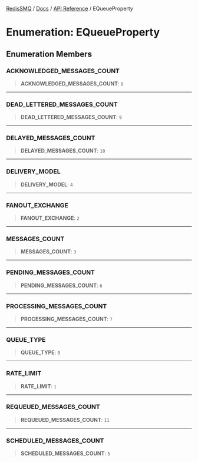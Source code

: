 [RedisSMQ](../../../README.md) / [Docs](../../README.md) / [API Reference](../README.md) / EQueueProperty

# Enumeration: EQueueProperty

## Enumeration Members

### ACKNOWLEDGED\_MESSAGES\_COUNT

> **ACKNOWLEDGED\_MESSAGES\_COUNT**: `8`

***

### DEAD\_LETTERED\_MESSAGES\_COUNT

> **DEAD\_LETTERED\_MESSAGES\_COUNT**: `9`

***

### DELAYED\_MESSAGES\_COUNT

> **DELAYED\_MESSAGES\_COUNT**: `10`

***

### DELIVERY\_MODEL

> **DELIVERY\_MODEL**: `4`

***

### FANOUT\_EXCHANGE

> **FANOUT\_EXCHANGE**: `2`

***

### MESSAGES\_COUNT

> **MESSAGES\_COUNT**: `3`

***

### PENDING\_MESSAGES\_COUNT

> **PENDING\_MESSAGES\_COUNT**: `6`

***

### PROCESSING\_MESSAGES\_COUNT

> **PROCESSING\_MESSAGES\_COUNT**: `7`

***

### QUEUE\_TYPE

> **QUEUE\_TYPE**: `0`

***

### RATE\_LIMIT

> **RATE\_LIMIT**: `1`

***

### REQUEUED\_MESSAGES\_COUNT

> **REQUEUED\_MESSAGES\_COUNT**: `11`

***

### SCHEDULED\_MESSAGES\_COUNT

> **SCHEDULED\_MESSAGES\_COUNT**: `5`

